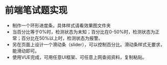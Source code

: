 <!--
 * @Author: xiaoxian3214 1172242099@qq.com
 * @Date: 2023-06-13 10:46:27
 * @LastEditors: xiaoxian3214 1172242099@qq.com
 * @LastEditTime: 2023-06-13 15:50:15
 * @FilePath: /alarm-progress/README.md
 * @Description: 这是默认设置,请设置`customMade`, 打开koroFileHeader查看配置 进行设置: https://github.com/OBKoro1/koro1FileHeader/wiki/%E9%85%8D%E7%BD%AE
-->
# 前端笔试题实现
- 制作一个环形进度条，具体样式请看效果图文件夹
- 当百分比等于0%时，检测状态为未知；百分比在0-50%时，检测状态为正常；百分比在50%以上时，检测状态为报警。
- 另在页面上设计一个滑动条（slider），可以控制百分比。滑动条样式无要求，能滑动即可。
- 使用VUE完成，可用任意UI框架、可任意上网查阅资料，复制粘贴。